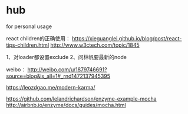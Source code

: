 # hub
for personal usage

react children的正确使用： https://xieguanglei.github.io/blog/post/react-tips-children.html
http://www.w3ctech.com/topic/1845

1、对loader都设置exclude
2、问林帆要最新的node

weibo： http://weibo.com/u/1879746691?source=blog&is_all=1#_rnd1472137945395

https://leozdgao.me/modern-karma/


https://github.com/lelandrichardson/enzyme-example-mocha
http://airbnb.io/enzyme/docs/guides/mocha.html
